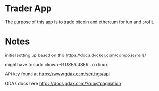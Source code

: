 # Trader App

The purpose of this app is to trade bitcoin and ethereum for fun and profit.

# Notes

initial setting up based on this https://docs.docker.com/compose/rails/

might have to sudo chown -R $USER:$USER . on linux

API key found at https://www.gdax.com/settings/api

GDAX docs here https://docs.gdax.com/?ruby#pagination

